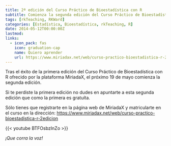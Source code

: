 ```yaml
---
title: 2ª edición del Curso Práctico de Bioestadística con R
subtitle: Comienza la segunda edición del Curso Práctico de Bioestadística con R en la plataforma MiriadaX
tags: [rkTeaching, RKWard]
categories: [Estadística, Bioestadística, rkTeaching, R]
date: 2014-05-12T00:00:00Z
lastmod:
links:
  - icon_pack: fas
    icon: graduation-cap
    name: Quiero aprender
    url: https://www.miriadax.net/web/curso-practico-bioestadistica-r-2edicion
---
```


Tras el éxito de la primera edición del Curso Práctico de Bioestadística con R ofrecido por la plataforma MiriadaX, el próximo 19 de mayo comienza la segunda edición.

<!--more-->

Si te perdiste la primera edición no dudes en apuntarte a esta segunda edición que como la primera es gratuíta.

Sólo tienes que registrarte en la página web de MiriadaX y matricularte en el curso en la dirección: <https://www.miriadax.net/web/curso-practico-bioestadistica-r-2edicion>

{{< youtube BTFOsbzInZo >}}

_¡Que corra la voz!_